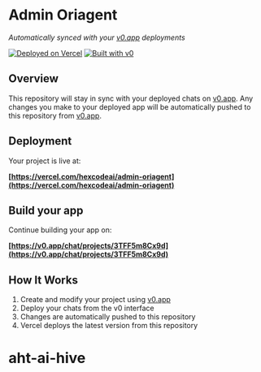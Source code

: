 # Admin Oriagent

_Automatically synced with your [v0.app](https://v0.app) deployments_

[![Deployed on Vercel](https://img.shields.io/badge/Deployed%20on-Vercel-black?style=for-the-badge&logo=vercel)](https://vercel.com/hexcodeai/admin-oriagent)
[![Built with v0](https://img.shields.io/badge/Built%20with-v0.app-black?style=for-the-badge)](https://v0.app/chat/projects/3TFF5m8Cx9d)

## Overview

This repository will stay in sync with your deployed chats on [v0.app](https://v0.app).
Any changes you make to your deployed app will be automatically pushed to this repository from [v0.app](https://v0.app).

## Deployment

Your project is live at:

**[https://vercel.com/hexcodeai/admin-oriagent](https://vercel.com/hexcodeai/admin-oriagent)**

## Build your app

Continue building your app on:

**[https://v0.app/chat/projects/3TFF5m8Cx9d](https://v0.app/chat/projects/3TFF5m8Cx9d)**

## How It Works

1. Create and modify your project using [v0.app](https://v0.app)
2. Deploy your chats from the v0 interface
3. Changes are automatically pushed to this repository
4. Vercel deploys the latest version from this repository

# aht-ai-hive
